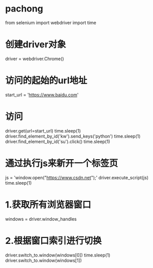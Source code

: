 # pachong
from selenium import webdriver
import time
# 创建driver对象
driver = webdriver.Chrome()
# 访问的起始的url地址
start_url = 'https://www.baidu.com'
# 访问
driver.get(url=start_url)
time.sleep(1)
driver.find_element_by_id('kw').send_keys('python')
time.sleep(1)
driver.find_element_by_id('su').click()
time.sleep(1)

# 通过执行js来新开一个标签页
js = 'window.open("https://www.csdn.net");'
driver.execute_script(js)
time.sleep(1)

# 1.获取所有浏览器窗口
windows = driver.window_handles

# 2.根据窗口索引进行切换
driver.switch_to.window(windows[0])
time.sleep(1)
driver.switch_to.window(windows[1])
